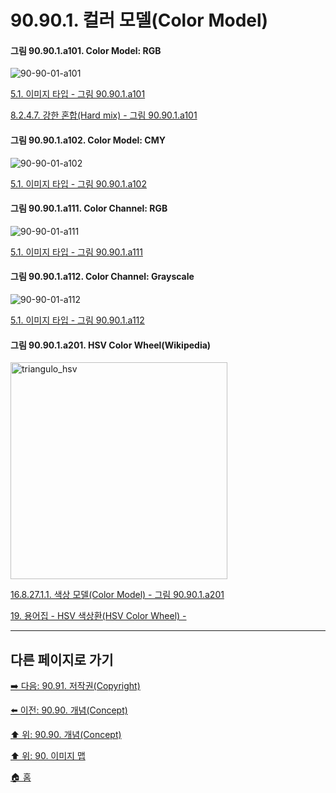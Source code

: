 # 90.90.1. 컬러 모델(Color Model)

<a id="90-90-01-a101"></a>

#### 그림 90.90.1.a101. Color Model: RGB
![90-90-01-a101](https://github.com/wonder13662/gimp/assets/15767104/20ee4023-afb8-4233-8d2b-70c46d5924c8)

[5.1. 이미지 타입 - 그림 90.90.1.a101](./05-01-image-types.md#90-90-01-a101)

[8.2.4.7. 강한 혼합(Hard mix) - 그림 90.90.1.a101](./08-02-04-07-hard_mix.md#90-90-01-a101)

<a id="90-90-01-a102"></a>

#### 그림 90.90.1.a102. Color Model: CMY
![90-90-01-a102](https://github.com/wonder13662/gimp/assets/15767104/e101bf1e-8f07-463f-9bc2-2113927937c2)

[5.1. 이미지 타입 - 그림 90.90.1.a102](./05-01-image-types.md#90-90-01-a102)

<a id="90-90-01-a111"></a>

#### 그림 90.90.1.a111. Color Channel: RGB
![90-90-01-a111](https://github.com/wonder13662/gimp/assets/15767104/02f98ed9-ad8e-4901-8707-03b02d1cc976)

[5.1. 이미지 타입 - 그림 90.90.1.a111](./05-01-image-types.md#90-90-01-a111)

<a id="90-90-01-a112"></a>

#### 그림 90.90.1.a112. Color Channel: Grayscale
![90-90-01-a112](https://github.com/wonder13662/gimp/assets/15767104/17dfeee9-0dc1-4bd9-850d-814be3ced385)

[5.1. 이미지 타입 - 그림 90.90.1.a112](./05-01-image-types.md#90-90-01-a112)

<a id="90-90-01-a201"></a>

#### 그림 90.90.1.a201. HSV Color Wheel(Wikipedia)
<img width="347" height="347" alt="triangulo_hsv" src="https://github.com/user-attachments/assets/98751024-7609-438b-a938-11f703fa6323" />

[16.8.27.1.1. 색상 모델(Color Model) - 그림 90.90.1.a201](./16-08-27-01-01-color_model.md#90-90-01-a201)

[19. 용어집 - HSV 색상환(HSV Color Wheel) - ](./19-glossaryx-hsv_color_wheel.md)

***

## 다른 페이지로 가기

[➡️ 다음: 90.91. 저작권(Copyright)](./90-91-copyright.md)

[⬅️ 이전: 90.90. 개념(Concept)](./90-90-00-concept.md)

[⬆️ 위: 90.90. 개념(Concept)](./90-90-00-concept.md)

[⬆️ 위: 90. 이미지 맵](./90-00-image-map.md)

[🏠 홈](./00-home.md)